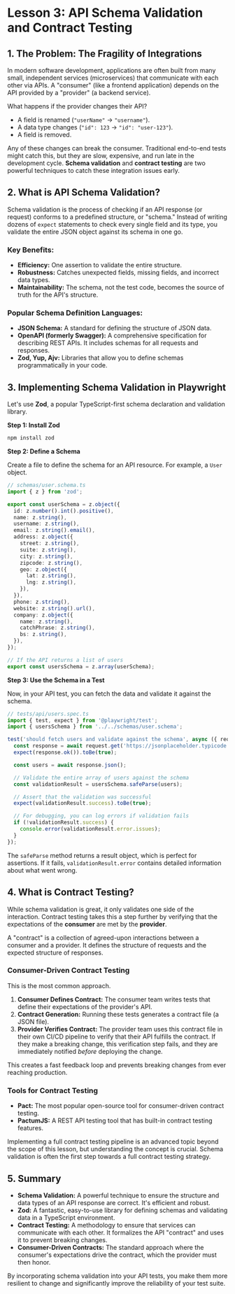 # Lesson 3: API Schema Validation and Contract Testing

## 1. The Problem: The Fragility of Integrations

In modern software development, applications are often built from many small, independent services (microservices) that communicate with each other via APIs. A "consumer" (like a frontend application) depends on the API provided by a "provider" (a backend service).

What happens if the provider changes their API?
- A field is renamed (`"userName"` -> `"username"`).
- A data type changes (`"id": 123` -> `"id": "user-123"`).
- A field is removed.

Any of these changes can break the consumer. Traditional end-to-end tests might catch this, but they are slow, expensive, and run late in the development cycle. **Schema validation** and **contract testing** are two powerful techniques to catch these integration issues early.

## 2. What is API Schema Validation?

Schema validation is the process of checking if an API response (or request) conforms to a predefined structure, or "schema." Instead of writing dozens of `expect` statements to check every single field and its type, you validate the entire JSON object against its schema in one go.

### Key Benefits:
- **Efficiency:** One assertion to validate the entire structure.
- **Robustness:** Catches unexpected fields, missing fields, and incorrect data types.
- **Maintainability:** The schema, not the test code, becomes the source of truth for the API's structure.

### Popular Schema Definition Languages:
- **JSON Schema:** A standard for defining the structure of JSON data.
- **OpenAPI (formerly Swagger):** A comprehensive specification for describing REST APIs. It includes schemas for all requests and responses.
- **Zod, Yup, Ajv:** Libraries that allow you to define schemas programmatically in your code.

## 3. Implementing Schema Validation in Playwright

Let's use **Zod**, a popular TypeScript-first schema declaration and validation library.

**Step 1: Install Zod**

```bash
npm install zod
```

**Step 2: Define a Schema**

Create a file to define the schema for an API resource. For example, a `User` object.

```typescript
// schemas/user.schema.ts
import { z } from 'zod';

export const userSchema = z.object({
  id: z.number().int().positive(),
  name: z.string(),
  username: z.string(),
  email: z.string().email(),
  address: z.object({
    street: z.string(),
    suite: z.string(),
    city: z.string(),
    zipcode: z.string(),
    geo: z.object({
      lat: z.string(),
      lng: z.string(),
    }),
  }),
  phone: z.string(),
  website: z.string().url(),
  company: z.object({
    name: z.string(),
    catchPhrase: z.string(),
    bs: z.string(),
  }),
});

// If the API returns a list of users
export const usersSchema = z.array(userSchema);
```

**Step 3: Use the Schema in a Test**

Now, in your API test, you can fetch the data and validate it against the schema.

```typescript
// tests/api/users.spec.ts
import { test, expect } from '@playwright/test';
import { usersSchema } from '../../schemas/user.schema';

test('should fetch users and validate against the schema', async ({ request }) => {
  const response = await request.get('https://jsonplaceholder.typicode.com/users');
  expect(response.ok()).toBe(true);

  const users = await response.json();

  // Validate the entire array of users against the schema
  const validationResult = usersSchema.safeParse(users);

  // Assert that the validation was successful
  expect(validationResult.success).toBe(true);

  // For debugging, you can log errors if validation fails
  if (!validationResult.success) {
    console.error(validationResult.error.issues);
  }
});
```
The `safeParse` method returns a result object, which is perfect for assertions. If it fails, `validationResult.error` contains detailed information about what went wrong.

## 4. What is Contract Testing?

While schema validation is great, it only validates one side of the interaction. Contract testing takes this a step further by verifying that the expectations of the **consumer** are met by the **provider**.

A "contract" is a collection of agreed-upon interactions between a consumer and a provider. It defines the structure of requests and the expected structure of responses.

### Consumer-Driven Contract Testing

This is the most common approach.
1.  **Consumer Defines Contract:** The consumer team writes tests that define their expectations of the provider's API.
2.  **Contract Generation:** Running these tests generates a contract file (a JSON file).
3.  **Provider Verifies Contract:** The provider team uses this contract file in their own CI/CD pipeline to verify that their API fulfills the contract. If they make a breaking change, this verification step fails, and they are immediately notified *before* deploying the change.

This creates a fast feedback loop and prevents breaking changes from ever reaching production.

### Tools for Contract Testing
- **Pact:** The most popular open-source tool for consumer-driven contract testing.
- **PactumJS:** A REST API testing tool that has built-in contract testing features.

Implementing a full contract testing pipeline is an advanced topic beyond the scope of this lesson, but understanding the concept is crucial. Schema validation is often the first step towards a full contract testing strategy.

## 5. Summary

- **Schema Validation:** A powerful technique to ensure the structure and data types of an API response are correct. It's efficient and robust.
- **Zod:** A fantastic, easy-to-use library for defining schemas and validating data in a TypeScript environment.
- **Contract Testing:** A methodology to ensure that services can communicate with each other. It formalizes the API "contract" and uses it to prevent breaking changes.
- **Consumer-Driven Contracts:** The standard approach where the consumer's expectations drive the contract, which the provider must then honor.

By incorporating schema validation into your API tests, you make them more resilient to change and significantly improve the reliability of your test suite.